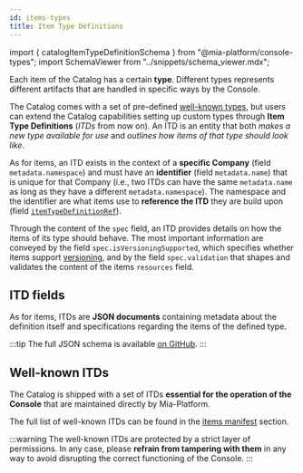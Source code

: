 ```yaml
---
id: items-types
title: Item Type Definitions
---
```


import { catalogItemTypeDefinitionSchema } from "@mia-platform/console-types";
import SchemaViewer from "../snippets/schema_viewer.mdx";

Each item of the Catalog has a certain **type**. Different types represents different artifacts that are handled in specific ways by the Console.

The Catalog comes with a set of pre-defined [well-known types](#well-known-itds), but users can extend the Catalog capabilities setting up custom types through **Item Type Definitions** (*ITDs* from now on). An ITD is an entity that both *makes a new type available for use* and *outlines how items of that type should look like*.

As for items, an ITD exists in the context of a **specific Company** (field `metadata.namespace`) and must have an **identifier** (field `metadata.name`) that is unique for that Company (i.e., two ITDs can have the same `metadata.name` as long as they have a different `metadata.namespace`). The namespace and the identifier are what items use to **reference the ITD** they are build upon (field [`itemTypeDefinitionRef`](./05_items-data-structure.md#item-fields)). 

Through the content of the `spec` field, an ITD provides details on how the items of its type should behave. The most important information are conveyed by the field `spec.isVersioningSupported`, which specifies whether items support [versioning](./20_items-versioning.md), and by the field `spec.validation` that shapes and validates the content of the items `resources` field.

## ITD fields

As for items, ITDs are **JSON documents** containing metadata about the definition itself and specifications regarding the items of the defined type.

:::tip
The full JSON schema is available [on GitHub](https://raw.githubusercontent.com/mia-platform/console-sdk/refs/tags/%40mia-platform/console-types%400.38.11/packages/console-types/schemas/catalog/item-type-definition.schema.json).
:::

<SchemaViewer schema={catalogItemTypeDefinitionSchema} />

## Well-known ITDs

The Catalog is shipped with a set of ITDs **essential for the operation of the Console** that are maintained directly by Mia-Platform.

The full list of well-known ITDs can be found in the [items manifest](../manifests/item/overview.md) section.

:::warning
The well-known ITDs are protected by a strict layer of permissions. In any case, please **refrain from tampering with them** in any way to avoid disrupting the correct functioning of the Console.
:::
